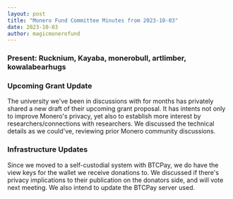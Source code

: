 ```yaml
---
layout: post
title: "Monero Fund Committee Minutes from 2023-10-03"
date: 2023-10-03
author: magicmonerofund
---
```


### Present: Rucknium, Kayaba, monerobull, artlimber, kowalabearhugs

### Upcoming Grant Update

The university we've been in discussions with for months has privately shared a new draft of their upcoming grant proposal. It has intents not only to improve Monero's privacy, yet also to establish more interest by researchers/connections with researchers. We discussed the technical details as we could've, reviewing prior Monero community discussions.

### Infrastructure Updates

Since we moved to a self-custodial system with BTCPay, we do have the view keys for the wallet we receive donations to. We discussed if there's privacy implications to their publication on the donators side, and will vote next meeting. We also intend to update the BTCPay server used.
